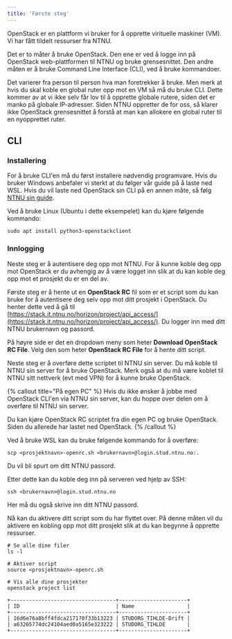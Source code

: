 ```yaml
---
title: 'Første steg'
---
```


OpenStack er en plattform vi bruker for å opprette virituelle maskiner (VM). Vi har fått tildelt ressurser fra NTNU.

Det er to måter å bruke OpenStack. Den ene er ved å logge inn på OpenStack web-plattformen til NTNU og bruke grensesnittet. Den andre måten er å bruke Command Line Interface (CLI), ved å bruke kommandoer.

Det varierer fra person til person hva man foretrekker å bruke. Men merk at hvis du skal koble en global ruter opp mot en VM så må du bruke CLI. Dette kommer av at vi ikke selv får lov til å opprette globale rutere, siden det er manko på globale IP-adresser. Siden NTNU oppretter de for oss, så klarer ikke OpenStack grensesnittet å forstå at man kan allokere en global ruter til en nyopprettet ruter.

## CLI

### Installering
For å bruke CLI'en må du først installere nødvendig programvare. Hvis du bruker Windows anbefaler vi sterkt at du følger vår guide på å laste ned WSL. Hvis du vil laste ned OpenStack sin CLI på en annen måte, så følg [NTNU sin guide](https://www.ntnu.no/wiki/display/skyhigh/Openstack+CLI+on+Windows).

Ved å bruke Linux (Ubuntu i dette eksempelet) kan du kjøre følgende kommando:

```
sudo apt install python3-openstackclient
```

### Innlogging
Neste steg er å autentisere deg opp mot NTNU. For å kunne koble deg opp mot OpenStack er du avhengig av å være logget inn slik at du kan koble deg opp mot et prosjekt du er en del av.

Første steg er å hente ut en **OpenStack RC** fil som er et script som du kan bruke for å autentisere deg selv opp mot ditt prosjekt i OpenStack. Du henter dette ved å gå til [https://stack.it.ntnu.no/horizon/project/api_access/](https://stack.it.ntnu.no/horizon/project/api_access/). Du logger inn med ditt NTNU brukernavn og passord.

På høyre side er det en dropdown meny som heter **Download OpenStack RC File**. Velg den som heter **OpenStack RC File** for å hente ditt script.

Neste steg er å overføre dette scriptet til NTNU sin server. Du må koble til NTNU sin server for å bruke OpenStack. Merk også at du må være koblet til NTNU sitt nettverk (evt med VPN) for å kunne bruke OpenStack.

{% callout title="På egen PC" %}
Hvis du ikke ønsker å jobbe med OpenStack CLI'en via NTNU sin server, kan du hoppe over delen om å overføre til NTNU sin server.

Du kan kjøre OpenStack RC scriptet fra din egen PC og bruke OpenStack. Siden du allerede har lastet ned OpenStack.
{% /callout %}

Ved å bruke WSL kan du bruke følgende kommando for å overføre:

```
scp <prosjektnavn>-openrc.sh <brukernavn>@login.stud.ntnu.no:.
```

Du vil bli spurt om ditt NTNU passord.

Etter dette kan du koble deg inn på serveren ved hjelp av SSH:

```
ssh <brukernavn>@login.stud.ntnu.no
```

Her må du også skrive inn ditt NTNU passord.

Nå kan du aktivere ditt script som du har flyttet over. På denne måten vil du aktivere en kobling opp mot ditt prosjekt slik at du kan begynne å opprette ressurser.

```
# Se alle dine filer
ls -l

# Aktiver script
source <prosjektnavn>-openrc.sh

# Vis alle dine prosjekter
openstack project list

+----------------------------------+----------------------+
| ID                               | Name                 |
+----------------------------------+----------------------+
| 16d6e76a8bff4fdca217170f33b13223 | STUDORG_TIHLDE-Drift |
| a63265774dc24104aed0a5165e323222 | STUDORG_TIHLDE       |
+----------------------------------+----------------------+
```
